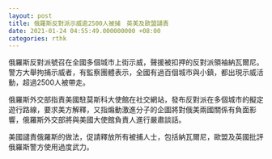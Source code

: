 ```yaml
---
layout: post
title: 俄羅斯反對派示威逾2500人被捕　英美及歐盟譴責
date: 2021-01-24 04:55:49.000000000 +08:00
categories: rthk
---
```


俄羅斯反對派號召在全國多個城市上街示威，聲援被扣押的反對派領袖納瓦爾尼。警方大舉拘捕示威者，有監察團體表示，全國有過百個城市與小鎮，都出現示威活動，超過2500人被帶走。

俄羅斯外交部指責美國駐莫斯科大使館在社交網站，發布反對派在多個城市的擬定遊行路線，要求美方解釋，又指煽動激進分子的企圖將對俄美兩國關係有負面影響，俄羅斯外交部將與美國大使館負責人進行嚴肅談話。

美國譴責俄羅斯的做法，促請釋放所有被捕人士，包括納瓦爾尼，歐盟及英國批評俄羅斯警方使用過度武力。
